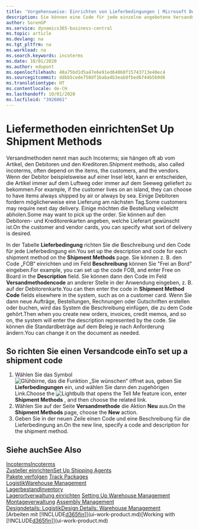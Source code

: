 ```yaml
---
title: 'Vorgehensweise: Einrichten von Lieferbedingungen | Microsoft Docs'
description: Sie können eine Code für jede einzelne angebotene Versandmethode einrichten, wie auch die Informationen dazu angeben und die Informationen dazu eingeben.
author: SorenGP
ms.service: dynamics365-business-central
ms.topic: article
ms.devlang: na
ms.tgt_pltfrm: na
ms.workload: na
ms.search.keywords: incoterms
ms.date: 10/01/2020
ms.author: edupont
ms.openlocfilehash: 48a75bd1d5a47e6e91ed64868f15743713e40ec4
ms.sourcegitcommit: ddbb5cede750df1baba4b3eab8fbed6744b5b9d6
ms.translationtype: HT
ms.contentlocale: de-CH
ms.lasthandoff: 10/01/2020
ms.locfileid: "3926061"
---
```

# <a name="set-up-shipment-methods"></a><span data-ttu-id="02343-103">Liefermethoden einrichten</span><span class="sxs-lookup"><span data-stu-id="02343-103">Set Up Shipment Methods</span></span>
<span data-ttu-id="02343-104">Versandmethoden nennt man auch Incoterms; sie hängen oft ab vom Artikel, den Debitoren und den Kreditoren.</span><span class="sxs-lookup"><span data-stu-id="02343-104">Shipment methods, also called incoterms, often depend on the items, the customers, and the vendors.</span></span> <span data-ttu-id="02343-105">Wenn der Debitor beispielsweise auf einer Insel lebt, kann er entscheiden, die Artikel immer auf dem Luftweg oder immer auf dem Seeweg geliefert zu bekommen.</span><span class="sxs-lookup"><span data-stu-id="02343-105">For example, if the customer lives on an island, they can choose to have items always shipped by air or always by sea.</span></span> <span data-ttu-id="02343-106">Einige Debitoren fordern möglicherweise eine Lieferung am nächsten Tag.</span><span class="sxs-lookup"><span data-stu-id="02343-106">Some customers may require next day delivery.</span></span> <span data-ttu-id="02343-107">Einige möchten die Bestellung vielleicht abholen.</span><span class="sxs-lookup"><span data-stu-id="02343-107">Some may want to pick up the order.</span></span> <span data-ttu-id="02343-108">Sie können auf den Debitoren- und Kreditorenkarten angeben, welche Lieferart gewünscht ist.</span><span class="sxs-lookup"><span data-stu-id="02343-108">On the customer and vendor cards, you can specify what sort of delivery is desired.</span></span>

<span data-ttu-id="02343-109">In der Tabelle **Lieferbedingung** richten Sie die Beschreibung und den Code für jede Lieferbedingung ein.</span><span class="sxs-lookup"><span data-stu-id="02343-109">You set up the description and code for each shipment method on the **Shipment Methods** page.</span></span> <span data-ttu-id="02343-110">Sie können z. B. den Code „FOB“ einrichten und im Feld **Beschreibung** können Sie "Frei an Bord" eingeben.</span><span class="sxs-lookup"><span data-stu-id="02343-110">For example, you can set up the code FOB, and enter Free on Board in the **Description** field.</span></span> <span data-ttu-id="02343-111">Sie können dann den Code im Feld **Versandmethodencode** an anderer Stelle in der Anwendung eingeben, z. B. auf der Debitorenkarte.</span><span class="sxs-lookup"><span data-stu-id="02343-111">You can then enter the code in **Shipment Method Code** fields elsewhere in the system, such as on a customer card.</span></span> <span data-ttu-id="02343-112">Wenn Sie dann neue Aufträge, Bestellungen, Rechnungen oder Gutschriften erstellen oder buchen, wird das System die Beschreibung einfügen, die zu dem Code gehört.</span><span class="sxs-lookup"><span data-stu-id="02343-112">Then when you create new orders, invoices, credit memos, and so on, the system will enter the description represented by the code.</span></span> <span data-ttu-id="02343-113">Sie können die Standardbeträge auf dem Beleg je nach Anforderung ändern.</span><span class="sxs-lookup"><span data-stu-id="02343-113">You can change it on the document as needed.</span></span>

## <a name="to-set-up-a-shipment-code"></a><span data-ttu-id="02343-114">So richten Sie einen Versandcode ein</span><span class="sxs-lookup"><span data-stu-id="02343-114">To set up a shipment code</span></span>
1. <span data-ttu-id="02343-115">Wählen Sie das Symbol ![Glühbirne, das die Funktion „Sie wünschen“ öffnet](media/ui-search/search_small.png "Tell Me-Funktion") aus, geben Sie **Lieferbedingungen** ein, und wählen Sie dann den zugehörigen Link.</span><span class="sxs-lookup"><span data-stu-id="02343-115">Choose the ![Lightbulb that opens the Tell Me feature](media/ui-search/search_small.png "Tell me what you want to do") icon, enter **Shipment Methods** , and then choose the related link.</span></span>
2. <span data-ttu-id="02343-116">Wählen Sie auf der Seite **Versandmethode** die Aktion **Neu** aus.</span><span class="sxs-lookup"><span data-stu-id="02343-116">On the **Shipment Methods** page, choose the **New** action.</span></span>
3. <span data-ttu-id="02343-117">Geben Sie in der neuen Zeile einen Code und eine Beschreibung für die Lieferbedingung an.</span><span class="sxs-lookup"><span data-stu-id="02343-117">On the new line, specify a code and description for the shipment method.</span></span>

## <a name="see-also"></a><span data-ttu-id="02343-118">Siehe auch</span><span class="sxs-lookup"><span data-stu-id="02343-118">See Also</span></span>
[<span data-ttu-id="02343-119">Incoterms</span><span class="sxs-lookup"><span data-stu-id="02343-119">Incoterms</span></span>](https://iccwbo.org/resources-for-business/incoterms-rules)  
[<span data-ttu-id="02343-120">Zusteller einrichten</span><span class="sxs-lookup"><span data-stu-id="02343-120">Set Up Shipping Agents</span></span>](sales-how-to-set-up-shipping-agents.md)  
<span data-ttu-id="02343-121">[Pakete verfolgen](sales-how-track-packages.md)  </span><span class="sxs-lookup"><span data-stu-id="02343-121">[Track Packages](sales-how-track-packages.md)  </span></span>  
[<span data-ttu-id="02343-122">Logistik</span><span class="sxs-lookup"><span data-stu-id="02343-122">Warehouse Management</span></span>](warehouse-manage-warehouse.md)  
[<span data-ttu-id="02343-123">Lagerbestand</span><span class="sxs-lookup"><span data-stu-id="02343-123">Inventory</span></span>](inventory-manage-inventory.md)  
<span data-ttu-id="02343-124">[Lagerortverwaltung einrichten](warehouse-setup-warehouse.md)   </span><span class="sxs-lookup"><span data-stu-id="02343-124">[Setting Up Warehouse Management](warehouse-setup-warehouse.md)   </span></span>  
<span data-ttu-id="02343-125">[Montageverwaltung](assembly-assemble-items.md)  </span><span class="sxs-lookup"><span data-stu-id="02343-125">[Assembly Management](assembly-assemble-items.md)  </span></span>  
[<span data-ttu-id="02343-126">Designdetails: Logistik</span><span class="sxs-lookup"><span data-stu-id="02343-126">Design Details: Warehouse Management</span></span>](design-details-warehouse-management.md)  
<span data-ttu-id="02343-127">[Arbeiten mit [!INCLUDE[d365fin](includes/d365fin_md.md)]](ui-work-product.md)</span><span class="sxs-lookup"><span data-stu-id="02343-127">[Working with [!INCLUDE[d365fin](includes/d365fin_md.md)]](ui-work-product.md)</span></span>  

